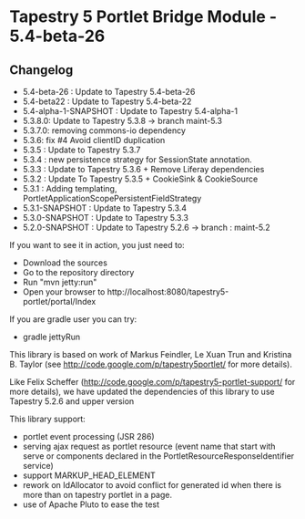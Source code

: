 # Tapestry 5 Portlet Bridge Module - 5.4-beta-26


## Changelog
- 5.4-beta-26 : Update to Tapestry 5.4-beta-26
- 5.4-beta22 : Update to Tapestry 5.4-beta-22 
- 5.4-alpha-1-SNAPSHOT : Update to Tapestry 5.4-alpha-1 
- 5.3.8.0: Update to Tapestry 5.3.8 -> branch maint-5.3
- 5.3.7.0: removing commons-io dependency 
- 5.3.6: fix #4 Avoid clientID duplication 
- 5.3.5 : Update to Tapestry 5.3.7 
- 5.3.4 : new persistence strategy for SessionState annotation.
- 5.3.3 : Update to Tapestry 5.3.6 + Remove Liferay dependencies     
- 5.3.2 : Update To Tapestry 5.3.5 + CookieSink & CookieSource 		
- 5.3.1 : Adding templating, PortletApplicationScopePersistentFieldStrategy
- 5.3.1-SNAPSHOT : Update to Tapestry 5.3.4 
- 5.3.0-SNAPSHOT : Update to Tapestry 5.3.3
- 5.2.0-SNAPSHOT : Update to Tapestry 5.2.6 -> branch : maint-5.2

If you want to see it in action, you just need to:
- Download the sources
- Go to the repository directory
- Run "mvn jetty:run"
- Open your browser to http://localhost:8080/tapestry5-portlet/portal/Index

If you are gradle user you can try:
- gradle jettyRun


This library is based on work of Markus Feindler, Le Xuan Trun and Kristina B. Taylor 
(see http://code.google.com/p/tapestry5portlet/ for more details).

Like Felix Scheffer (http://code.google.com/p/tapestry5-portlet-support/ for more details), 
we have updated the dependencies of this library to use Tapestry 5.2.6 and upper version

This library support:
- portlet event processing (JSR 286)
- serving ajax request as portlet resource (event name that start with serve or components declared in the PortletResourceResponseIdentifier service)
- support MARKUP_HEAD_ELEMENT
- rework on IdAllocator to avoid conflict for generated id when there is more than on tapestry portlet in a page. 
- use of Apache Pluto to ease the test 
	

